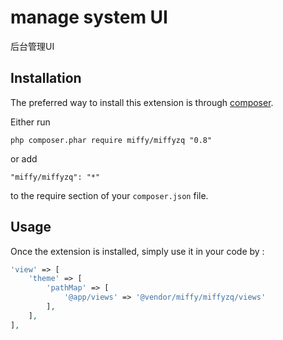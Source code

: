 manage system UI
================
后台管理UI

Installation
------------

The preferred way to install this extension is through [composer](http://getcomposer.org/download/).

Either run

```
php composer.phar require miffy/miffyzq "0.8"
```

or add

```
"miffy/miffyzq": "*"
```

to the require section of your `composer.json` file.


Usage
-----

Once the extension is installed, simply use it in your code by  :

```php
'view' => [
    'theme' => [
        'pathMap' => [
            '@app/views' => '@vendor/miffy/miffyzq/views'
        ],
    ],
],
```